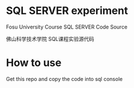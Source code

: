 # SQL SERVER experiment

Fosu University Course SQL SERVER Code Source

佛山科学技术学院 SQL课程实验源代码

# How to use

Get this repo and copy the code into sql console 
